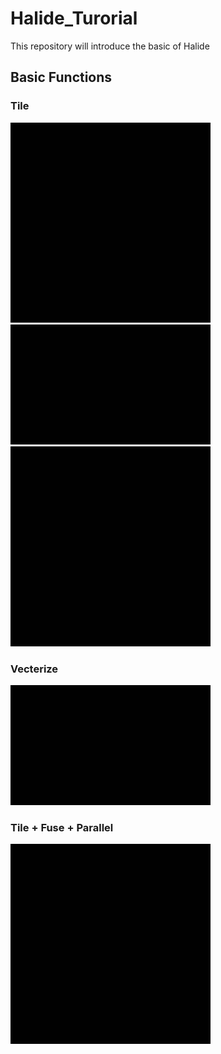 # Halide_Turorial
This repository will introduce the basic of Halide

## Basic Functions

### Tile
![TILE image](./figures/tile.gif?raw=true) ![VEC image](./figures/vectorize.gif?raw=true) ![Para image](./figures/tile_parallel.gif?raw=true) 



### Vecterize
![VEC image](./figures/vectorize.gif?raw=true) 

### Tile + Fuse + Parallel
![Para image](./figures/tile_parallel.gif?raw=true) 
